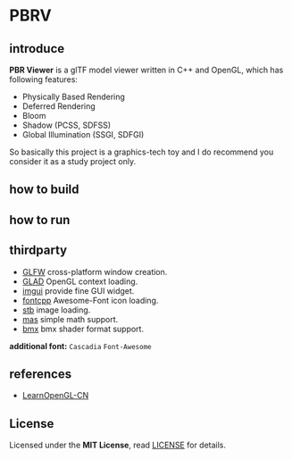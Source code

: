 # PBRV

## introduce
**PBR Viewer** is a glTF model viewer written in C++ and OpenGL, which has following features:

- Physically Based Rendering
- Deferred Rendering
- Bloom
- Shadow (PCSS, SDFSS)
- Global Illumination (SSGI, SDFGI)

So basically this project is a graphics-tech toy and I do recommend you consider it as a study project only.

## how to build


## how to run


## thirdparty
- [GLFW](https://github.com/juliettef/IconFontCppHeaders) cross-platform window creation.
- [GLAD](https://github.com/Dav1dde/glad) OpenGL context loading.
- [imgui](https://github.com/ocornut/imgui) provide fine GUI widget.
- [fontcpp](https://github.com/juliettef/IconFontCppHeaders) Awesome-Font icon loading.
- [stb](https://github.com/nothings/stb) image loading.
- [mas](https://github.com/anpydx/mas) simple math support.
- [bmx](https://github.com/anpydx/bmx) bmx shader format support.

**additional font:** `Cascadia` `Font-Awesome`

## references
- [LearnOpenGL-CN](https://learnopengl-cn.github.io/)

## License
Licensed under the **MIT License**, read [LICENSE](LICENSE) for details.